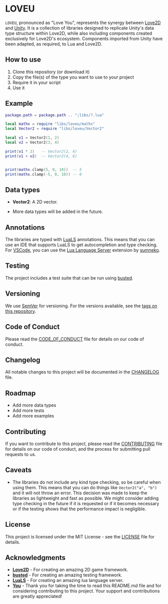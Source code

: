 # LOVEU

`LOVEU`, pronounced as "Love You", represents the synergy between [Love2D](https://love2d.org/) and [Unity](https://unity.com/).
It is a collection of libraries designed to replicate Unity's data type structure within Love2D, while also including components created exclusively for Love2D's ecosystem. Components imported from Unity have been adapted, as required, to Lua and Love2D.

## How to use
1. Clone this repository (or download it)
2. Copy the file(s) of the type you want to use to your project
3. Require it in your script
4. Use it

## Example
```lua
package.path = package.path .. ";libs/?.lua"

local mathx = require "libs/loveu/mathx"
local Vector2 = require "libs/loveu/Vector2"

local v1 = Vector2(1, 2)
local v2 = Vector2(3, 4)

print(v1 * 2)   -- Vector2(2, 4)
print(v1 + v2)  -- Vector2(4, 6)


print(mathx.clamp(5, 0, 10))  -- 5
print(mathx.clamp(-5, 0, 10)) -- 0

```

## Data types
- **Vector2**: A 2D vector.
* More data types will be added in the future.

## Annotations
The libraries are typed with [LuaLS]() annotations. This means that you can use an IDE that supports LuaLS to get autocompletion and type checking.
For [VSCode](https://code.visualstudio.com/), you can use the [Lua Language Server](https://marketplace.visualstudio.com/items?itemName=sumneko.lua) extension by [sumneko](https://github.com/sumneko).

## Testing
The project includes a test suite that can be run using [busted](https://lunarmodules.github.io/busted/).



## Versioning
We use [SemVer](http://semver.org/) for versioning. For the versions available, see the [tags on this repository]( ).


## Code of Conduct
Please read the [CODE_OF_CONDUCT](CODE_OF_CONDUCT.md) file for details on our code of conduct.

## Changelog
All notable changes to this project will be documented in the [CHANGELOG](CHANGELOG.md) file.


## Roadmap
- Add more data types
- Add more tests
- Add more examples

## Contributing
If you want to contribute to this project, please read the [CONTRIBUTING](CONTRIBUTING.md) file for details on our code of conduct, and the process for submitting pull requests to us.


## Caveats
- The libraries do not include any kind type checking, so be careful when using them.
This means that you can do things like `Vector2("a", "b")` and it will not throw an error.
This decision was made to keep the libraries as lightweight and fast as possible. We might consider adding type checking in the future if it is requested or if it becomes necessary or if the testing shows that the performance impact is negligible.


## License
This project is licensed under the MIT License - see the [LICENSE](LICENSE) file for details.


## Acknowledgments
- **[Love2D](https://love2d.org/)** - For creating an amazing 2D game framework.
- **[busted](https://lunarmodules.github.io/busted/)** - For creating an amazing testing framework.
- **[LuaLS](https://github.com/luals/lua-language-server)** - For creating an amazing lua language server. 
- **[You]()** - Thank you for taking the time to read this README.md file and for considering contributing to this project. Your support and contributions are greatly appreciated!

